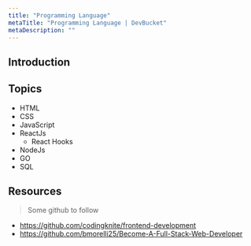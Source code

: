 ```yaml
---
title: "Programming Language"
metaTitle: "Programming Language | DevBucket"
metaDescription: ""
---
```


## Introduction

## Topics

- HTML
- CSS
- JavaScript
- ReactJs
  - React Hooks
- NodeJs
- GO
- SQL

## Resources

> Some github to follow
- https://github.com/codingknite/frontend-development
- https://github.com/bmorelli25/Become-A-Full-Stack-Web-Developer
